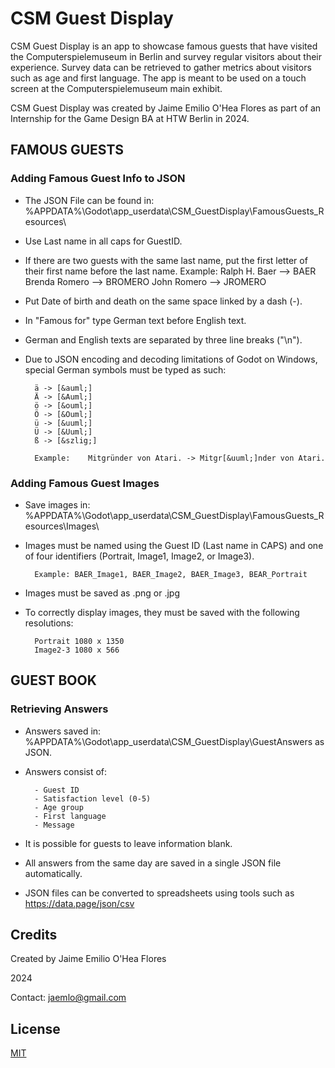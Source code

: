 # CSM Guest Display

CSM Guest Display is an app to showcase famous guests that have visited the Computerspielemuseum in Berlin and survey regular visitors about their experience. Survey data can be retrieved to gather metrics about visitors such as age and first language. The app is meant to be used on a touch screen at the Computerspielemuseum main exhibit.

CSM Guest Display was created by Jaime Emilio O'Hea Flores as part of an Internship for the Game Design BA at HTW Berlin in 2024.

## FAMOUS GUESTS

### Adding Famous Guest Info to JSON

- The JSON File can be found in: %APPDATA%\Godot\app_userdata\CSM_GuestDisplay\FamousGuests_Resources\

- Use Last name in all caps for GuestID.
- If there are two guests with the same last name, put the first letter of their first name before the last name.
			Example: 	Ralph H. Baer --> BAER
						Brenda Romero --> BROMERO
						John Romero --> JROMERO
- Put Date of birth and death on the same space linked by a dash (-).
- In "Famous for" type German text before English text.
- German and English texts are separated by three line breaks ("\n").
- Due to JSON encoding and decoding limitations of Godot on Windows, special German symbols must be typed as such:

		ä -> [&auml;]
		Ä -> [&Auml;]
		ö -> [&ouml;]
		Ö -> [&Ouml;]
		ü -> [&uuml;]
		Ü -> [&Uuml;]
		ß -> [&szlig;]

		Example:	Mitgründer von Atari. -> Mitgr[&uuml;]nder von Atari.


### Adding Famous Guest Images

- Save images in:
%APPDATA%\Godot\app_userdata\CSM_GuestDisplay\FamousGuests_Resources\Images\
	
- Images must be named using the Guest ID (Last name in CAPS) and one of four identifiers (Portrait, Image1, Image2, or Image3).

		Example: BAER_Image1, BAER_Image2, BAER_Image3, BEAR_Portrait

- Images must be saved as .png or .jpg
- To correctly display images, they must be saved with the following resolutions:

		Portrait 1080 x 1350 
		Image2-3 1080 x 566

## GUEST BOOK

### Retrieving Answers

- Answers saved in: %APPDATA%\Godot\app_userdata\CSM_GuestDisplay\GuestAnswers as JSON.
	
- Answers consist of:

		- Guest ID
		- Satisfaction level (0-5)
		- Age group
		- First language
		- Message

- It is possible for guests to leave information blank.
- All answers from the same day are saved in a single JSON file automatically.

- JSON files can be converted to spreadsheets using tools such as https://data.page/json/csv

## Credits

Created by Jaime Emilio O'Hea Flores

2024

Contact: jaemlo@gmail.com

## License

[MIT](https://choosealicense.com/licenses/mit/)
